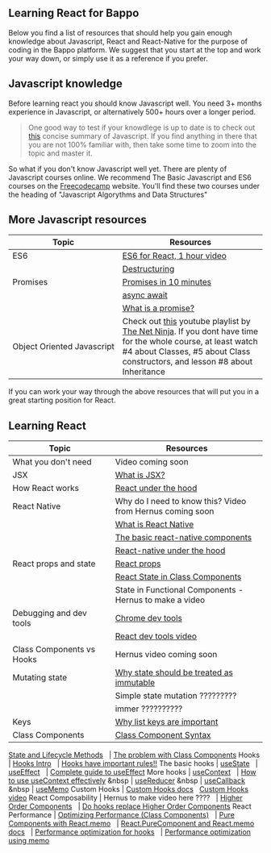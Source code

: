 ## Learning React for Bappo

Below you find a list of resources that should help you gain enough knowledge about Javascript, React and React-Native for the purpose of coding in the Bappo platform.
We suggest that you start at the top and work your way down, or simply use it as a reference if you prefer.

## Javascript knowledge
Before learning react you should know Javascript well. You need 3+ months experience in Javascript, or alternatively 500+ hours over a longer period. 

> One good way to test if your knowdlege is up to date is to check out [this](https://developer.mozilla.org/en-US/docs/Web/JavaScript/A_re-introduction_to_JavaScript) concise summary of Javascript. If you find anything in there that you are not 100% familiar with, then take some time to zoom into the topic and master it.

So what if you don't know Javascript well yet.
There are plenty of Javascript courses online. We recommend The Basic Javascript and ES6 courses on the [Freecodecamp](https://www.freecodecamp.org/learn) website.  You'll find these two courses under the heading of "Javascript Algorythms and Data Structures"

## More Javascript resources
Topic|Resources
---------|-----
ES6 |  [ES6 for React, 1 hour video](https://www.youtube.com/watch?v=NCwa_xi0Uuc&t=109s)
&nbsp; | [Destructuring](https://developer.mozilla.org/en-US/docs/Web/JavaScript/Reference/Operators/Destructuring_assignment)
Promises | [Promises in 10 minutes](https://www.youtube.com/watch?v=DHvZLI7Db8E)  
&nbsp; | [async await](https://www.youtube.com/watch?v=DHvZLI7Db8E)  
&nbsp; | [What is a promise?](https://medium.com/javascript-scene/master-the-javascript-interview-what-is-a-promise-27fc71e77261)
Object&nbsp;Oriented&nbsp;Javascript | Check out [this](https://www.youtube.com/playlist?list=PL4cUxeGkcC9i5yvDkJgt60vNVWffpblB7) youtube playlist by [The Net Ninja](https://www.youtube.com/channel/UCW5YeuERMmlnqo4oq8vwUpg). If you dont have time for the whole course, at least watch #4 about Classes, #5 about Class constructors, and lesson #8 about Inheritance

If you can work your way through the above resources that will put you in a great starting position for React.

## Learning React
Topic|Resources
---------|-----
What&nbsp;you&nbsp;don't&nbsp;need | Video coming soon
JSX | [What is JSX?](https://reactjs.org/docs/jsx-in-depth.html)
How React works | [React under the hood](https://www.freecodecamp.org/news/react-under-the-hood/)
React Native | Why do I need to know this? Video from Hernus coming soon
&nbsp; | [What is React Native](https://medium.com/@thinkwik/react-native-what-is-it-and-why-is-it-used-b132c3581df)
&nbsp; | [The basic react-native components](https://reactnative.dev/docs/intro-react-native-components)
&nbsp; | [React-native under the hood](https://www.youtube.com/watch?v=OnCio4h1J3M)
React props and state | [React props](https://reactjs.org/docs/components-and-props.html)
&nbsp; | [React State in Class Components](https://reactjs.org/docs/state-and-lifecycle.html)
&nbsp; | State in Functional Components - Hernus to make a video
Debugging and dev tools | [Chrome dev tools](https://www.youtube.com/watch?v=H0XScE08hy8)
&nbsp; | [React dev tools video](https://www.youtube.com/watch?v=DQjMiKEwl_E) 
Class Components vs Hooks | Hernus video coming soon
Mutating state | [Why state should be treated as immutable](https://www.youtube.com/watch?v=4LzcQyZ9JOU&t=211s)
&nbsp; | Simple state mutation ?????????
&nbsp; | immer ??????????
Keys | [Why list keys are important](https://www.youtube.com/watch?v=0sasRxl35_8)
Class Components | [Class Component Syntax](https://reactjs.org/docs/components-and-props.html#function-and-class-components)
[State and Lifecycle Methods](https://reactjs.org/docs/components-and-props.html#function-and-class-components)
&nbsp; | [The problem with Class Components](https://itnext.io/react-class-components-are-dead-hint-not-yet-1d0a151173b8)
Hooks | [Hooks Intro](https://reactjs.org/docs/hooks-intro.html)
&nbsp; | [Hooks have important rules!!](https://reactjs.org/docs/hooks-rules.html)
The basic hooks | [useState](https://www.youtube.com/watch?v=9xhKH43llhU)
&nbsp; | [useEffect](https://www.youtube.com/watch?v=j1ZRyw7OtZs)
&nbsp; | [Complete guide to useEffect](https://overreacted.io/a-complete-guide-to-useeffect/)
More hooks | [useContext](https://www.youtube.com/watch?v=lhMKvyLRWo0)
&nbsp; | [How to use useContext effectively](https://kentcdodds.com/blog/how-to-use-react-context-effectively)
&nbsp | [useReducer](https://www.youtube.com/watch?v=wcRawY6aJaw)
&nbsp | [useCallback](https://www.youtube.com/watch?v=-Ls48dd-vJE)
&nbsp | [useMemo](https://www.youtube.com/watch?v=RkBg0gDTLU8)
Custom Hooks | [Custom Hooks docs](https://reactjs.org/docs/hooks-custom.html)
&nbsp; [Custom Hooks video](https://www.youtube.com/watch?v=5JSigy8E6vk)
React Composability | Hernus to make video here ????
&nbsp; | [Higher Order Components](https://reactjs.org/docs/higher-order-components.html#use-hocs-for-cross-cutting-concerns)
&nbsp; | [Do hooks replace Higher Order Components](https://medium.com/javascript-scene/do-react-hooks-replace-higher-order-components-hocs-7ae4a08b7b58)
React Performance | [Optimizing Performance (Class Components)](https://reactjs.org/docs/optimizing-performance.html) 
&nbsp; | [Pure Components with React.memo](https://www.youtube.com/watch?v=o-alRbk_zP0)
&nbsp; | [React.PureComponent and React.memo docs](https://reactjs.org/docs/react-api.html#reactpurecomponent)
&nbsp; | [Performance optimization for hooks](https://rahmanfadhil.com/optimize-react-hooks/)
&nbsp; | [Performance optimization using memo](https://medium.com/better-programming/performance-optimization-with-react-hooks-and-memo-e3186f7ff9ab)